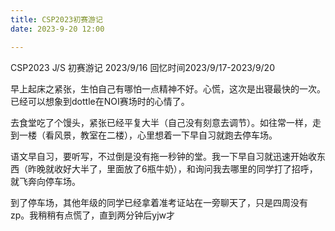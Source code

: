 ```yaml
---
title: CSP2023初赛游记
date: 2023-9-20 12:00

---
```


CSP2023 J/S 初赛游记 2023/9/16  回忆时间2023/9/17-2023/9/20 

<!--more-->

早上起床之紧张，生怕自己有哪怕一点精神不好。心慌，这次是出寝最快的一次。已经可以想象到dottle在NOI赛场时的心情了。

去食堂吃了个馒头，紧张已经平复大半（自己没有刻意去调节）。如往常一样，走到一楼（看风景，教室在二楼），心里想着一下早自习就跑去停车场。

语文早自习，要听写，不过倒是没有拖一秒钟的堂。我一下早自习就迅速开始收东西（昨晚就收好大半了，里面放了6瓶牛奶），和询问我去哪里的同学打了招呼，就飞奔向停车场。

到了停车场，其他年级的同学已经拿着准考证站在一旁聊天了，只是四周没有zp<!--赵鹏老师-->。我稍稍有点慌了，直到两分钟后yjw<!--易俊伟-->才

